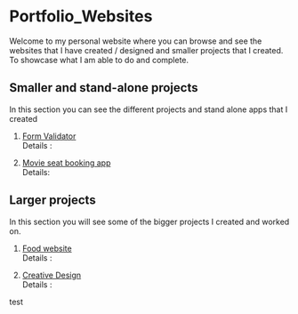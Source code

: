 # Portfolio_Websites

Welcome to my personal website where you can browse and see the websites that I have created / designed and smaller projects that I created. To showcase
what I am able to do and complete.

## Smaller and stand-alone projects

In this section you can see the different projects and stand alone apps that I created

1. [Form Validator](https://github.com/Orion85-Stack/Form_Validator.git) <br>
   Details :

2. [Movie seat booking app](https://github.com/Orion85-Stack/Movie_seat_booking.git) <br>
   Details:

## Larger projects

In this section you will see some of the bigger projects I created and worked on.

1. [Food website](https://github.com/Orion85-Stack/Food.git) <br>
   Details :

2. [Creative Design](https://github.com/Orion85-Stack/Creative_Design.git) <br>
   Details :

test
